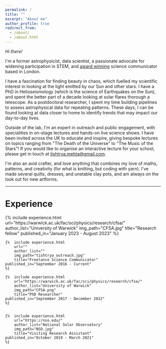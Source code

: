 ```yaml
---
permalink: /
title: ""
excerpt: "About me"
author_profile: true
redirect_from:
  - /about/
  - /about.html
---
```


*Hi there!*

I'm a former astrophysicist, data scientist, a passionate advocate for widening participation in STEM, and [award winning](https://warwick.ac.uk/fac/sci/physics/news/?newsItem=8a17841b8659de1e0186a2cd70aa1649) science communicator based in London. 

I have a fascination for finding beauty in chaos, which fuelled my scientific interest in looking at the light emitted by our Sun and other stars. I have a PhD in Helioseismology (which is the science of Earthquakes on the Sun), and spent the better part of a decade looking at solar flares thorough a telescope. As a postdoctoral researcher, I spent my time building pipelines to assess astrophysical data for repeating patterns. These days, I can be found looking at data closer to home to identify trends that may impact our day-to-day lives.

Outside of the lab, I'm an expert in outreach and public engagement, with specialities in on-stage lectures and hands-on live science shows. I have been invited across the UK to educate and inspire, giving bespoke lectures on topics ranging from "The Death of the Universe" to "The Music of the Stars"! If you would like to organise an interactive lecture for your school, please get in touch at tishtrya.mehta@gmail.com.

I'm also an avid crafter, and love anything that combines my love of maths, patterns, and creativity (for what is knitting, but coding with yarn). I've made several quilts, dresses, and unstable clay pots, and am always on the look out for new artforms. 

---

Experience
======
<table style="border: none">  
	{%  include experience.html
		url="https://warwick.ac.uk/fac/sci/physics/research/cfsa/"
        author_list="University of Warwick"
		img_path="CFSA.jpg"
		title="Research fellow"
    published_in="January 2023 - August 2023"
	%}

	{%  include experience.html
		url=""
        author_list=""
		img_path="tishtrya_outreach.jpg"
		title="Freelance Science Communicator"
    published_in="September 2016 - Current"
	%}

	{%  include experience.html
		url="https://warwick.ac.uk/fac/sci/physics/research/cfsa/"
        author_list="University of Warwick"
		img_path="CFSA.png"
		title="PhD Researcher"
    published_in="September 2017 - December 2022"
	%}


	{%  include experience.html
		url="https://nso.edu/"
        author_list="National Solar Observatory"
		img_path="NSO.jpg"
		title="Visiting Research Assistant"
    published_in="October 2019 - March 2021"
	%}
</table><br>
